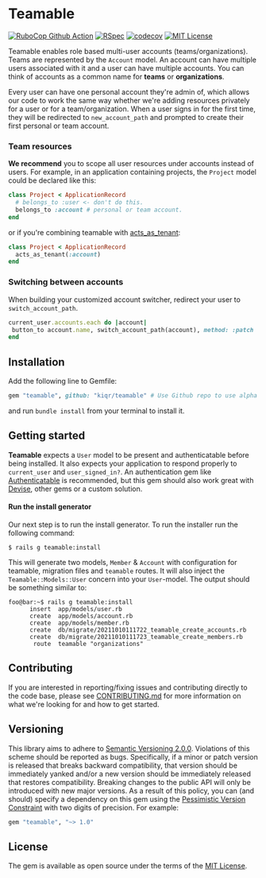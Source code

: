 Teamable 
========
[![RuboCop Github Action](https://github.com/kiqr/teamable/actions/workflows/rubocop.yml/badge.svg)](https://github.com/kiqr/teamable/actions/workflows/rubocop.yml)
[![RSpec](https://github.com/kiqr/teamable/actions/workflows/rspec.yml/badge.svg)](https://github.com/kiqr/teamable/actions/workflows/rspec.yml)
[![codecov](https://codecov.io/gh/kiqr/teamable/branch/main/graph/badge.svg?token=UZMGXQKJRL)](https://codecov.io/gh/kiqr/teamable)
[![MIT License](https://img.shields.io/badge/License-MIT-blue.svg)](LICENSE.md)

Teamable enables role based multi-user accounts (teams/organizations). Teams are represented by the `Account` model. An account can have multiple users associated with it and a user can have multiple accounts. You can think of accounts as a common name for **teams** or **organizations**.

Every user can have one personal account they're admin of, which allows our code to work the same way whether we're adding resources privately for a user or for a team/organization. When a user signs in for the first time, they will be redirected to `new_account_path` and prompted to create their first personal or team account.

### Team resources

**We recommend** you to scope all user resources under accounts instead of users. For example, in an application containing projects, the `Project` model could be declared like this:

```ruby
class Project < ApplicationRecord
  # belongs_to :user <- don't do this.
  belongs_to :account # personal or team account.
end
```

or if you're combining teamable with [acts_as_tenant](https://github.com/ErwinM/acts_as_tenant):

```ruby
class Project < ApplicationRecord
  acts_as_tenant(:account)
end
```

### Switching between accounts

When building your customized account switcher, redirect your user to `switch_account_path`. 

```ruby
current_user.accounts.each do |account|
 button_to account.name, switch_account_path(account), method: :patch
end
```

Installation
------------

Add the following line to Gemfile:

```ruby
gem "teamable", github: "kiqr/teamable" # Use Github repo to use alpha release.
```

and run `bundle install` from your terminal to install it.

Getting started
---------------

**Teamable** expects a `User` model to be present and authenticatable before being installed. It also expects your application to respond properly to `current_user` and `user_signed_in?`. An authentication gem like [Authenticatable](https://github.com/kiqr/authenticatable) is recommended, but this gem should also work great with [Devise](https://github.com/heartcombo/devise), other gems or a custom solution. 

#### Run the install generator

Our next step is to run the install generator. To run the installer run the following command:

```console
$ rails g teamable:install
```

This will generate two models, `Member` & `Account` with configuration for teamable, migration files and `teamable` routes. It will also inject the `Teamable::Models::User` concern into your `User`-model. The output should be something similar to:

```console
foo@bar:~$ rails g teamable:install
      insert  app/models/user.rb
      create  app/models/account.rb
      create  app/models/member.rb
      create  db/migrate/20211010111722_teamable_create_accounts.rb
      create  db/migrate/20211010111723_teamable_create_members.rb
       route  teamable "organizations"
```

Contributing
------------
If you are interested in reporting/fixing issues and contributing directly to the code base, please see [CONTRIBUTING.md](CONTRIBUTING.md) for more information on what we're looking for and how to get started.

Versioning
----------
This library aims to adhere to [Semantic Versioning 2.0.0](http://semver.org/). Violations
of this scheme should be reported as bugs. Specifically, if a minor or patch
version is released that breaks backward compatibility, that version should be
immediately yanked and/or a new version should be immediately released that
restores compatibility. Breaking changes to the public API will only be
introduced with new major versions. As a result of this policy, you can (and
should) specify a dependency on this gem using the [Pessimistic Version
Constraint](http://guides.rubygems.org/patterns/#pessimistic-version-constraint) with two digits of precision. For example:

```ruby
gem "teamable", "~> 1.0"
```

License
-------
The gem is available as open source under the terms of the [MIT License](https://opensource.org/licenses/MIT).
